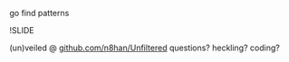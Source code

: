 go find patterns

!SLIDE

(un)veiled @ <a href="#">github.com/n8han/Unfiltered</a>
questions? heckling? coding?